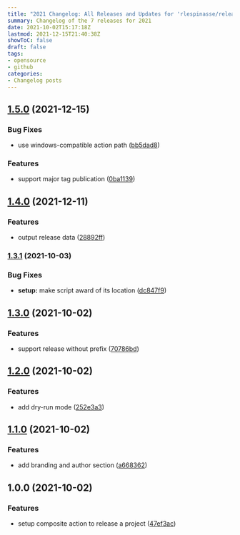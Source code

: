 ```yaml
---
title: "2021 Changelog: All Releases and Updates for 'rlespinasse/release-that'"
summary: Changelog of the 7 releases for 2021
date: 2021-10-02T15:17:18Z
lastmod: 2021-12-15T21:40:38Z
showToC: false
draft: false
tags:
- opensource
- github
categories:
- Changelog posts
---
```

## [1.5.0](https://github.com/rlespinasse/release-that/compare/v1.4.0...v1.5.0) (2021-12-15)


### Bug Fixes

* use windows-compatible action path ([bb5dad8](https://github.com/rlespinasse/release-that/commit/bb5dad82252516f9688ed93914abc29c827ffd35))


### Features

* support major tag publication ([0ba1139](https://github.com/rlespinasse/release-that/commit/0ba11397a4eb15c1b47ecf10ebaf53990af3e8c6))



## [1.4.0](https://github.com/rlespinasse/release-that/compare/v1.3.1...v1.4.0) (2021-12-11)


### Features

* output release data ([28892ff](https://github.com/rlespinasse/release-that/commit/28892ff72799d0a71000f0fb9750009ff1ea8ab8))



### [1.3.1](https://github.com/rlespinasse/release-that/compare/v1.3.0...v1.3.1) (2021-10-03)


### Bug Fixes

* **setup:** make script award of its location ([dc847f9](https://github.com/rlespinasse/release-that/commit/dc847f924b47d2f3562c71cef0f94c6e75fc0f95))



## [1.3.0](https://github.com/rlespinasse/release-that/compare/v1.2.0...v1.3.0) (2021-10-02)


### Features

* support release without prefix ([70786bd](https://github.com/rlespinasse/release-that/commit/70786bdafdb98b1f24a01d834aaf7a095e80ed60))



## [1.2.0](https://github.com/rlespinasse/release-that/compare/v1.1.0...v1.2.0) (2021-10-02)


### Features

* add dry-run mode ([252e3a3](https://github.com/rlespinasse/release-that/commit/252e3a3b9cab84c292702c0b6f065485f577ab34))



## [1.1.0](https://github.com/rlespinasse/release-that/compare/v1.0.0...v1.1.0) (2021-10-02)


### Features

* add branding and author section ([a668362](https://github.com/rlespinasse/release-that/commit/a66836242d08917804a28f44de614ce8023a4456))



## 1.0.0 (2021-10-02)


### Features

* setup composite action to release a project ([47ef3ac](https://github.com/rlespinasse/release-that/commit/47ef3ac792bf45c74964a1f8b598600717f4d01e))



